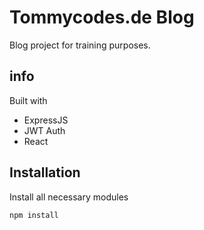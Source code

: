 # Tommycodes.de Blog

Blog project for training purposes.

## info

Built with
- ExpressJS
- JWT Auth
- React

## Installation

Install all necessary modules

``` npm install ```

